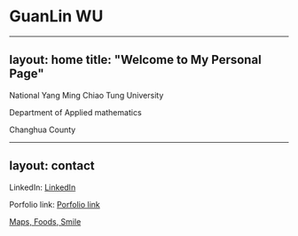 # GuanLin WU



---
layout: home
title: "Welcome to My Personal Page"
---
National Yang Ming Chiao Tung University

Department of Applied mathematics

Changhua County

---
layout: contact
---
LinkedIn: [LinkedIn](https://www.linkedin.com/in/%E5%86%A0%E9%9C%96-%E5%90%B3-ab3760346/)

Porfolio link: [Porfolio link](https://guanlinwu1126.github.io/GuanLinWU.github.io/)

[Maps, Foods, Smile](https://guanlinwu1126.github.io/MFS/)
